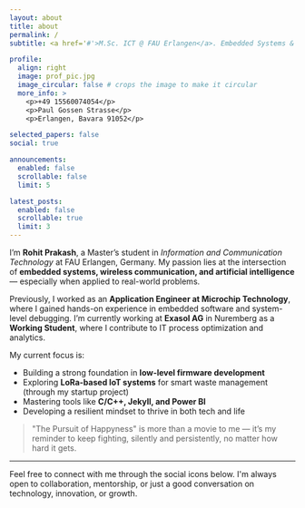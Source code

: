 ```yaml
---
layout: about
title: about
permalink: /
subtitle: <a href='#'>M.Sc. ICT @ FAU Erlangen</a>. Embedded Systems & AI Enthusiast. Dreamer & Doer.

profile:
  align: right
  image: prof_pic.jpg
  image_circular: false # crops the image to make it circular
  more_info: >
    <p>+49 15560074054</p>
    <p>Paul Gossen Strasse</p>
    <p>Erlangen, Bavara 91052</p>

selected_papers: false
social: true

announcements:
  enabled: false
  scrollable: false
  limit: 5

latest_posts:
  enabled: false
  scrollable: true
  limit: 3
---
```


I’m **Rohit Prakash**, a Master’s student in *Information and Communication Technology* at FAU Erlangen, Germany. My passion lies at the intersection of **embedded systems, wireless communication, and artificial intelligence** — especially when applied to real-world problems.

Previously, I worked as an **Application Engineer at Microchip Technology**, where I gained hands-on experience in embedded software and system-level debugging. I’m currently working at **Exasol AG** in Nuremberg as a **Working Student**, where I contribute to IT process optimization and analytics.

My current focus is:
- Building a strong foundation in **low-level firmware development**
- Exploring **LoRa-based IoT systems** for smart waste management (through my startup project)
- Mastering tools like **C/C++, Jekyll, and Power BI**
- Developing a resilient mindset to thrive in both tech and life

> "The Pursuit of Happyness" is more than a movie to me — it’s my reminder to keep fighting, silently and persistently, no matter how hard it gets.

---

Feel free to connect with me through the social icons below. I'm always open to collaboration, mentorship, or just a good conversation on technology, innovation, or growth.
